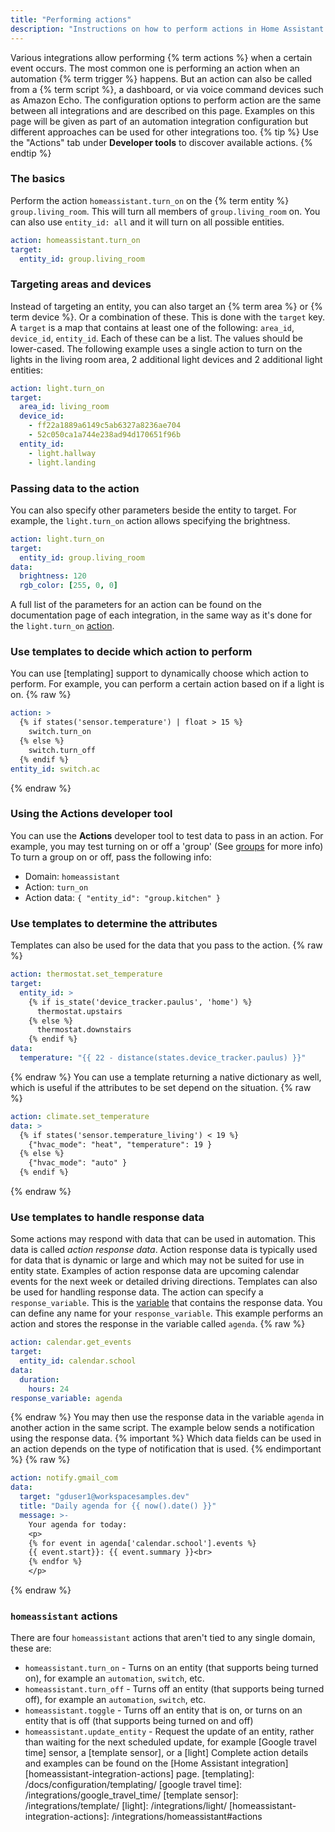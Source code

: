 ```yaml
---
title: "Performing actions"
description: "Instructions on how to perform actions in Home Assistant."
---
```

Various integrations allow performing {% term actions %} when a certain event occurs. The most common one is performing an action when an automation {% term trigger %} happens. But an action can also be called from a {% term script %}, a dashboard, or via voice command devices such as Amazon Echo.
The configuration options to perform action are the same between all integrations and are described on this page.
Examples on this page will be given as part of an automation integration configuration but different approaches can be used for other integrations too.
{% tip %}
Use the "Actions" tab under **Developer tools** to discover available actions.
{% endtip %}
### The basics
Perform the action `homeassistant.turn_on` on the {% term entity %} `group.living_room`. This will turn all members of `group.living_room` on. You can also use `entity_id: all` and it will turn on all possible entities.
```yaml
action: homeassistant.turn_on
target:
  entity_id: group.living_room
```
### Targeting areas and devices
Instead of targeting an entity, you can also target an {% term area %} or {% term device %}. Or a combination of these.
This is done with the `target` key.
A `target` is a map that contains at least one of the following: `area_id`, `device_id`, `entity_id`.
Each of these can be a list. The values should be lower-cased.
The following example uses a single action to turn on the lights in the
living room area, 2 additional light devices and 2 additional light entities:
```yaml
action: light.turn_on
target:
  area_id: living_room
  device_id:
    - ff22a1889a6149c5ab6327a8236ae704
    - 52c050ca1a744e238ad94d170651f96b
  entity_id:
    - light.hallway
    - light.landing
```
### Passing data to the action
You can also specify other parameters beside the entity to target. For example, the `light.turn_on` action allows specifying the brightness.
```yaml
action: light.turn_on
target:
  entity_id: group.living_room
data:
  brightness: 120
  rgb_color: [255, 0, 0]
```
A full list of the parameters for an action can be found on the documentation page of each integration, in the same way as it's done for the `light.turn_on` [action](/integrations/light/#action-lightturn_on).
### Use templates to decide which action to perform
You can use [templating] support to dynamically choose which action to perform. For example, you can perform a certain action based on if a light is on.
{% raw %}
```yaml
action: >
  {% if states('sensor.temperature') | float > 15 %}
    switch.turn_on
  {% else %}
    switch.turn_off
  {% endif %}
entity_id: switch.ac
```
{% endraw %}
### Using the Actions developer tool
You can use the **Actions** developer tool to test data to pass in an action.
For example, you may test turning on or off a 'group' (See [groups](/integrations/group/) for more info)
To turn a group on or off, pass the following info:
- Domain: `homeassistant`
- Action: `turn_on`
- Action data: `{ "entity_id": "group.kitchen" }`
### Use templates to determine the attributes
Templates can also be used for the data that you pass to the action.
{% raw %}
```yaml
action: thermostat.set_temperature
target:
  entity_id: >
    {% if is_state('device_tracker.paulus', 'home') %}
      thermostat.upstairs
    {% else %}
      thermostat.downstairs
    {% endif %}
data:
  temperature: "{{ 22 - distance(states.device_tracker.paulus) }}"
```
{% endraw %}
You can use a template returning a native dictionary as well, which is useful if the attributes to be set depend on the situation.
{% raw %}
```yaml
action: climate.set_temperature
data: >
  {% if states('sensor.temperature_living') < 19 %}
    {"hvac_mode": "heat", "temperature": 19 }
  {% else %}
    {"hvac_mode": "auto" }
  {% endif %}
```
{% endraw %}
### Use templates to handle response data
Some actions may respond with data that can be used in automation. This data is called _action response data_. Action response data
is typically used for data that is dynamic or large and which may not be suited for use in entity state.
Examples of action response data are upcoming calendar events for the next week or detailed driving directions.
Templates can also be used for handling response data. The action can specify
a `response_variable`. This is the [variable](/docs/scripts/#variables)
that contains the response data. You can define any name for your `response_variable`. This example performs an action and stores the response in the variable called `agenda`.
{% raw %}
```yaml
action: calendar.get_events
target:
  entity_id: calendar.school
data:
  duration:
    hours: 24
response_variable: agenda
```
{% endraw %}
You may then use the response data in the variable `agenda` in another action
in the same script. The example below sends a notification using the response
data.
{% important %}
Which data fields can be used in an action depends on the type of notification that is used.
{% endimportant %}
{% raw %}
```yaml
action: notify.gmail_com
data:
  target: "gduser1@workspacesamples.dev"
  title: "Daily agenda for {{ now().date() }}"
  message: >-
    Your agenda for today:
    <p>
    {% for event in agenda['calendar.school'].events %}
    {{ event.start}}: {{ event.summary }}<br>
    {% endfor %}
    </p>
```
{% endraw %}
### `homeassistant` actions
There are four `homeassistant` actions that aren't tied to any single domain, these are:
- `homeassistant.turn_on` - Turns on an entity (that supports being turned on), for example an `automation`, `switch`, etc.
- `homeassistant.turn_off` - Turns off an entity (that supports being turned off), for example an `automation`, `switch`, etc.
- `homeassistant.toggle` - Turns off an entity that is on, or turns on an entity that is off (that supports being turned on and off)
- `homeassistant.update_entity` - Request the update of an entity, rather than waiting for the next scheduled update, for example [Google travel time] sensor, a [template sensor], or a [light]
Complete action details and examples can be found on the [Home Assistant integration][homeassistant-integration-actions] page.
[templating]: /docs/configuration/templating/
[google travel time]: /integrations/google_travel_time/
[template sensor]: /integrations/template/
[light]: /integrations/light/
[homeassistant-integration-actions]: /integrations/homeassistant#actions